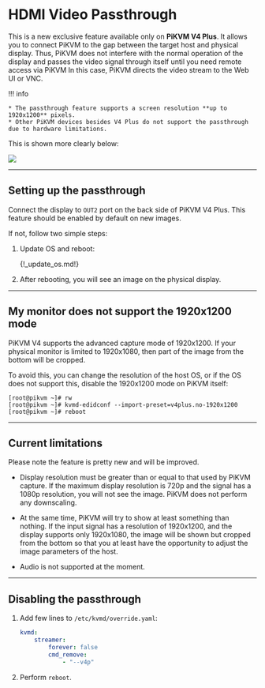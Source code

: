 # HDMI Video Passthrough

This is a new exclusive feature available only on **PiKVM V4 Plus**.
It allows you to connect PiKVM to the gap between the target host and physical display.
Thus, PiKVM does not interfere with the normal operation of the display and passes
the video signal through itself until you need remote access via PiKVM
In this case, PiKVM directs the video stream to the Web UI or VNC.


!!! info

    * The passthrough feature supports a screen resolution **up to 1920x1200** pixels.
    * Other PiKVM devices besides V4 Plus do not support the passthrough due to hardware limitations.


This is shown more clearly below:

<img src="pass.png" />


-----
## Setting up the passthrough

Connect the display to `OUT2` port on the back side of PiKVM V4 Plus.
This feature should be enabled by default on new images.

If not, follow two simple steps:

1. Update OS and reboot:

    {!_update_os.md!}

2. After rebooting, you will see an image on the physical display.


-----
## My monitor does not support the 1920x1200 mode

PiKVM V4 supports the advanced capture mode of 1920x1200.
If your physical monitor is limited to 1920x1080, then part of the image from the bottom will be cropped.

To avoid this, you can change the resolution of the host OS, or if the OS does not support this,
disable the 1920x1200 mode on PiKVM itself:

```console
[root@pikvm ~]# rw
[root@pikvm ~]# kvmd-edidconf --import-preset=v4plus.no-1920x1200
[root@pikvm ~]# reboot
```


-----
## Current limitations

Please note the feature is pretty new and will be improved.

* Display resolution must be greater than or equal to that used by PiKVM capture.
    If the maximum display resolution is 720p and the signal has a 1080p resolution, you will not see the image.
    PiKVM does not perform any downscaling.

* At the same time, PiKVM will try to show at least something than nothing.
    If the input signal has a resolution of 1920x1200, and the display supports only 1920x1080,
    the image will be shown but cropped from the bottom so that you at least have the opportunity
    to adjust the image parameters of the host.

* Audio is not supported at the moment.


-----
## Disabling the passthrough

1. Add few lines to `/etc/kvmd/override.yaml`:

    ```yaml
    kvmd:
        streamer:
            forever: false
            cmd_remove:
                - "--v4p"
    ```

2. Perform `reboot`.
